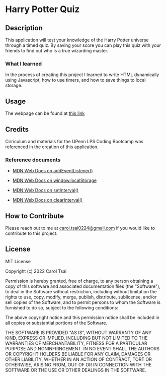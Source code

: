 # Harry Potter Quiz

## Description

This application will test your knowledge of the Harry Potter universe through a timed quiz. By saving your score you can play this quiz with your friends to find out who is a true wizarding master. 

### What I learned
In the process of creating this project I learned to write HTML dynamically using Javascript, how to use timers, and how to save things to local storage.

## Usage

The webpage can be found at [this link](https://carol-tsai.github.io/harry-potter-quiz/)


## Credits

Cirriculum and materials for the UPenn LPS Coding Bootcamp was referenced in the creation of this application.

### Reference documents

* [MDN Web Docs on addEventListener()](https://developer.mozilla.org/en-US/docs/Web/API/EventTarget/addEventListener)

* [MDN Web Docs on window.localStorage](https://developer.mozilla.org/en-US/docs/Web/API/Window/localStorage)

* [MDN Web Docs on setInterval()](https://developer.mozilla.org/en-US/docs/Web/API/WindowOrWorkerGlobalScope/setInterval)

* [MDN Web Docs on clearInterval()](https://developer.mozilla.org/en-US/docs/Web/API/WindowOrWorkerGlobalScope/clearInterval)


## How to Contribute
Please reach out to me at carol.tsai0224@gmail.com if you would like to contribute to this project.

## License

MIT License

Copyright (c) 2022 Carol Tsai

Permission is hereby granted, free of charge, to any person obtaining a copy
of this software and associated documentation files (the "Software"), to deal
in the Software without restriction, including without limitation the rights
to use, copy, modify, merge, publish, distribute, sublicense, and/or sell
copies of the Software, and to permit persons to whom the Software is
furnished to do so, subject to the following conditions:

The above copyright notice and this permission notice shall be included in all
copies or substantial portions of the Software.

THE SOFTWARE IS PROVIDED "AS IS", WITHOUT WARRANTY OF ANY KIND, EXPRESS OR
IMPLIED, INCLUDING BUT NOT LIMITED TO THE WARRANTIES OF MERCHANTABILITY,
FITNESS FOR A PARTICULAR PURPOSE AND NONINFRINGEMENT. IN NO EVENT SHALL THE
AUTHORS OR COPYRIGHT HOLDERS BE LIABLE FOR ANY CLAIM, DAMAGES OR OTHER
LIABILITY, WHETHER IN AN ACTION OF CONTRACT, TORT OR OTHERWISE, ARISING FROM,
OUT OF OR IN CONNECTION WITH THE SOFTWARE OR THE USE OR OTHER DEALINGS IN THE
SOFTWARE.